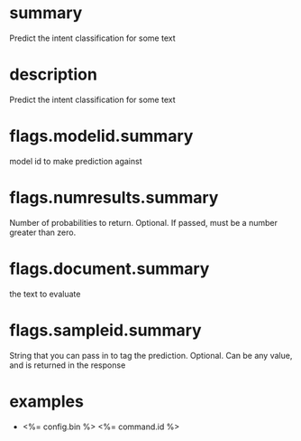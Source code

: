 # summary

Predict the intent classification for some text

# description

Predict the intent classification for some text

# flags.modelid.summary

model id to make prediction against

# flags.numresults.summary

Number of probabilities to return. Optional. If passed, must be a number greater than zero.

# flags.document.summary

the text to evaluate

# flags.sampleid.summary

String that you can pass in to tag the prediction. Optional. Can be any value, and is returned in the response

# examples

- <%= config.bin %> <%= command.id %>
